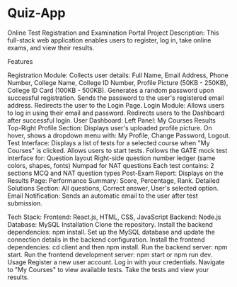 # Quiz-App

Online Test Registration and Examination Portal
Project Description:
This full-stack web application enables users to register, log in, take online exams, and view their results.

Features

Registration Module:
Collects user details: 
Full Name, Email Address, Phone Number, College Name, College ID Number, Profile Picture (50KB - 250KB), College ID Card (100KB - 500KB).
Generates a random password upon successful registration.
Sends the password to the user's registered email address.
Redirects the user to the Login Page.
Login Module:
Allows users to log in using their email and password.
Redirects users to the Dashboard after successful login.
User Dashboard:
Left Panel:
My Courses
Results
Top-Right Profile Section:
Displays user's uploaded profile picture.
On hover, shows a dropdown menu with: My Profile, Change Password, Logout.
Test Interface:
Displays a list of tests for a selected course when "My Courses" is clicked.
Allows users to start tests.
Follows the GATE mock test interface for:
Question layout
Right-side question number ledger (same colors, shapes, fonts)
Numpad for NAT questions
Each test contains:
2 sections
MCQ and NAT question types
Post-Exam Report:
Displays on the Results Page:
Performance Summary: Score, Percentage, Rank.
Detailed Solutions Section: All questions, Correct answer, User's selected option.
Email Notification:
Sends an automatic email to the user after test submission.

Tech Stack:
Frontend: React.js, HTML, CSS, JavaScript
Backend: Node.js
Database: MySQL
Installation
Clone the repository.
Install the backend dependencies: npm install.
Set up the MySQL database and update the connection details in the backend configuration.
Install the frontend dependencies: cd client and then npm install.
Run the backend server: npm start.
Run the frontend development server: npm start or npm run dev.
Usage
Register a new user account.
Log in with your credentials.
Navigate to "My Courses" to view available tests.
Take the tests and view your results.
